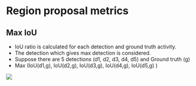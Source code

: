 # Region proposal metrics
## Max IoU
* IoU ratio is calculated for each  detection and ground truth activity.
* The detection which gives max detection is considered.
* Suppose there are 5 detections (d1, d2, d3, d4, d5) and Ground truth (g)
* Max (IoU(d1,g), IoU(d2,g), IoU(d3,g), IoU(d4,g), IoU(d5,g) )

![](iou_calculation.PNG)
